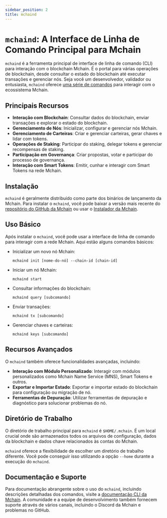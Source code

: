 ```yaml
---
sidebar_position: 2
title: mchaind
---
```


# `mchaind`: A Interface de Linha de Comando Principal para Mchain

`mchaind` é a ferramenta principal de interface de linha de comando (CLI) para interação com o blockchain Mchain. É o portal para várias operações de blockchain, desde consultar o estado do blockchain até executar transações e gerenciar nós. Seja você um desenvolvedor, validador ou entusiasta, `mchaind` oferece [uma série de comandos](https://github.com/MchainNetwork/mchain/blob/main/docs/cli/toc.md) para interagir com o ecossistema Mchain.

## Principais Recursos

- **Interação com Blockchain**: Consultar dados do blockchain, enviar transações e explorar o estado do blockchain.
- **Gerenciamento de Nós**: Inicializar, configurar e gerenciar nós Mchain.
- **Gerenciamento de Carteiras**: Criar e gerenciar carteiras, gerar chaves e lidar com tokens.
- **Operações de Staking**: Participar do staking, delegar tokens e gerenciar recompensas de staking.
- **Participação em Governança**: Criar propostas, votar e participar do processo de governança.
- **Interação com Smart Tokens**: Emitir, cunhar e interagir com Smart Tokens na rede Mchain.

## Instalação

`mchaind` é geralmente distribuído como parte dos binários de lançamento da Mchain. Para instalar o `mchaind`, você pode baixar a versão mais recente do [repositório do GitHub da Mchain](https://github.com/mchainnetwork/mchain/releases) ou usar o [Instalador da Mchain](/docs/validate/joining-testnet).

## Uso Básico

Após instalar o `mchaind`, você pode usar a interface de linha de comando para interagir com a rede Mchain. Aqui estão alguns comandos básicos:

- Inicializar um novo nó Mchain:
  ```
  mchaind init [nome-do-nó] --chain-id [chain-id]
  ```

- Iniciar um nó Mchain:
  ```
  mchaind start
  ```

- Consultar informações do blockchain:
  ```
  mchaind query [subcomando]
  ```

- Enviar transações:
  ```
  mchaind tx [subcomando]
  ```

- Gerenciar chaves e carteiras:
  ```
  mchaind keys [subcomando]
  ```

## Recursos Avançados

O `mchaind` também oferece funcionalidades avançadas, incluindo:

- **Interação com Módulo Personalizado**: Interagir com módulos personalizados como Mchain Name Service (MNS), Smart Tokens e outros.
- **Exportar e Importar Estado**: Exportar e importar estado do blockchain para configuração ou migração de nó.
- **Ferramentas de Depuração**: Utilizar ferramentas de depuração e diagnóstico para solucionar problemas do nó.

## Diretório de Trabalho

O diretório de trabalho principal para `mchaind` é `$HOME/.mchain`. É um local crucial onde são armazenados todos os arquivos de configuração, dados da blockchain e dados chave relacionados às contas do Mchain.

`mchaind` oferece a flexibilidade de escolher um diretório de trabalho diferente. Você pode conseguir isso utilizando a opção `--home` durante a execução do `mchaind`.

## Documentação e Suporte

Para documentação abrangente sobre o uso do `mchaind`, incluindo descrições detalhadas dos comandos, visite a [documentação CLI da Mchain](https://github.com/MchainNetwork/mchain/blob/main/docs/cli/toc.md). A comunidade e a equipe de desenvolvimento também fornecem suporte através de vários canais, incluindo o Discord da Mchain e problemas no GitHub.

